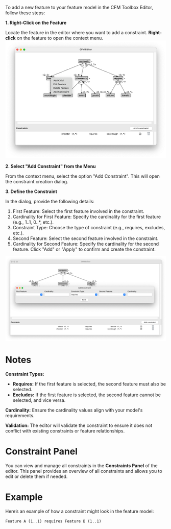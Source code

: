To add a new feature to your feature model in the CFM Toolbox Editor, follow these steps:

**1. Right-Click on the Feature**

Locate the feature in the editor where you want to add a constraint.
**Right-click** on the feature to open the context menu.
![Context Menu](../images/context_menu.png)

**2. Select "Add Constraint" from the Menu**

From the context menu, select the option "Add Constraint". This will open the constraint creation dialog.

**3. Define the Constraint**

In the dialog, provide the following details:
1. First Feature: Select the first feature involved in the constraint.
2. Cardinality for First Feature: Specify the cardinality for the first feature (e.g., 1..1, 0..*, etc.).
3. Constraint Type: Choose the type of constraint (e.g., requires, excludes, etc.).
4. Second Feature: Select the second feature involved in the constraint.
5. Cardinality for Second Feature: Specify the cardinality for the second feature.
Click "Add" or "Apply" to confirm and create the     constraint.

![Add Feature](../images/add_constraint.png)

# Notes

**Constraint Types:**

- **Requires:** If the first feature is selected, the second feature must also be selected.
- **Excludes:** If the first feature is selected, the second feature cannot be selected, and vice versa.

**Cardinality:** Ensure the cardinality values align with your model's requirements.

**Validation:** The editor will validate the constraint to ensure it does not conflict with existing constraints or feature relationships.

# Constraint Panel

You can view and manage all constraints in the **Constraints Panel** of the editor. This panel provides an overview of all constraints and allows you to edit or delete them if needed.

# Example
Here’s an example of how a constraint might look in the feature model:

``` Shell
Feature A (1..1) requires Feature B (1..1)
```
